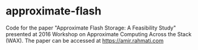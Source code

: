 # approximate-flash
Code for the paper "Approximate Flash Storage: A Feasibility Study" presented at 2016 Workshop on Approximate Computing Across the Stack (WAX).
The paper can be accessed at https://amir.rahmati.com
